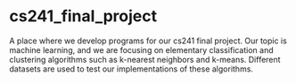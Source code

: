 # cs241_final_project
A place where we develop programs for our cs241 final project. Our topic is machine learning, and we are focusing on elementary classification and clustering algorithms such as k-nearest neighbors and k-means. Different datasets are used to test our implementations of these algorithms. 
